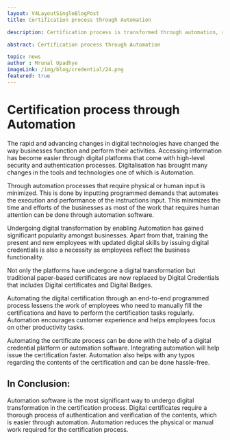 ```yaml
---
layout: V4LayoutSingleBlogPost
title: Certification process through Automation

description: Certification process is transformed through automation, reducing manual work and improving efficiency and accuracy.

abstract: Certification process through Automation

topic: news
author : Mrunal Upadhye
imageLink: /img/blog/credential/24.png
featured: true
---
```


# Certification process through Automation

The rapid and advancing changes in digital technologies have changed the way businesses function and perform their activities. Accessing information has become easier through digital platforms that come with high-level security and authentication processes. Digitalisation has brought many changes in the tools and technologies one of which is Automation. 

Through automation processes that require physical or human input is minimized. This is done by inputting programmed demands that automates the execution and performance of the instructions input. This minimizes the time and efforts of the businesses as most of the work that requires human attention can be done through automation software.

Undergoing digital transformation by enabling Automation has gained significant popularity amongst businesses. Apart from that, training the present and new employees with updated digital skills by issuing digital credentials is also a necessity as employees reflect the business functionality.

Not only the platforms have undergone a digital transformation but traditional paper-based certificates are now replaced by Digital Credentials that includes Digital certificates and Digital Badges. 

Automating the digital certification through an end-to-end programmed process lessens the work of employees who need to manually fill the certifications and have to perform the certification tasks regularly. Automation encourages customer experience and helps employees focus on other productivity tasks.

Automating the certificate process can be done with the help of a digital credential platform or automation software. Integrating automation will help issue the certification faster. Automation also helps with any typos regarding the contents of the certification and can be done hassle-free.


## In Conclusion:

Automation software is the most significant way to undergo digital transformation in the certification process. Digital certificates require a thorough process of authentication and verification of the contents, which is easier through automation. Automation reduces the physical or manual work required for the certification process.




